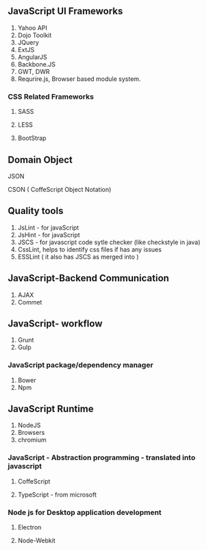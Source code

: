 ## JavaScript UI Frameworks

1. Yahoo API
2. Dojo Toolkit
3. JQuery
4. ExtJS
5. AngularJS
6. Backbone.JS
7. GWT, DWR
8. Requrire.js, Browser based module system.

### CSS Related Frameworks

1. SASS

2. LESS

3. BootStrap


## Domain Object

JSON

CSON \( CoffeScript Object Notation\)

## Quality tools

1. JsLint - for javaScript
2. JsHint - for javaScript
3. JSCS - for javascript code sytle checker \(like checkstyle in java\)
4. CssLint, helps to identify css files if has any issues
5. ESSLint \( it also has JSCS as merged into \)

## JavaScript-Backend Communication

1. AJAX
2. Commet

## JavaScript- workflow

1. Grunt
2. Gulp

### JavaScript package\/dependency manager

1. Bower
2. Npm

## JavaScript Runtime

1. NodeJS
2. Browsers
3. chromium

### JavaScript - Abstraction programming - translated into javascript

1. CoffeScript

2. TypeScript - from microsoft


### Node js for Desktop application development

1. Electron

2. Node-Webkit


